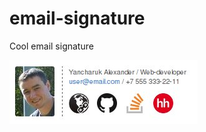 # email-signature
Cool email signature

![Signature example][Example src]

<object type="text/html" data="signature.html"></object>

  [Example src]: https://github.com/nafigator/email-signature/raw/master/images/example.jpg
